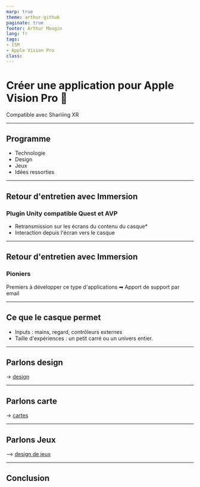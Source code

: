 ```yaml
---
marp: true
theme: arthur-github
paginate: true
footer: Arthur Mougin
lang: fr
tags: 
- ISM
- Apple Vision Pro
class:
---
```


# Créer une application pour Apple Vision Pro 🥽
Compatible avec Shariiing XR
<!-- 
_paginate: false 
_class: lead invert invert_lead
-->

---

## Programme
- Technologie
- Design
- Jeux
- Idées ressorties

---


## Retour d'entretien avec Immersion
### Plugin Unity compatible **Quest** et **AVP**
- Retransmission sur les écrans du contenu du casque*
- Interaction depuis l'écran vers le casque 
<!--
_footer: Arthur Mougin - *uniquement en réalité virtuelle 


Multijoueur entre plusieurs casques possible
-->
---
## Retour d'entretien avec Immersion
### Pioniers
Premiers à développer ce type d'applications
➡ Apport de support par email


---

## Ce que le casque permet
- Inputs : mains, regard, contrôleurs externes
- Taille d'expériences : un petit carré ou un univers entier.

---

## Parlons design
→ [design](obsidian://open?vault=arthur&file=projets%2Fism%20monaco%2FDesign%20for%20AVP%2FDesign%20for%20AVP)

---

## Parlons carte

→ [cartes](obsidian://open?vault=arthur&file=projets%2Fism%20monaco%2FDesign%20for%20AVP%2FSmall%20worlds)

---

## Parlons Jeux

--> [design de jeux](obsidian://open?vault=arthur&file=projets%2Fism%20monaco%2FDesign%20for%20AVP%2Fjeux)


---

## Conclusion